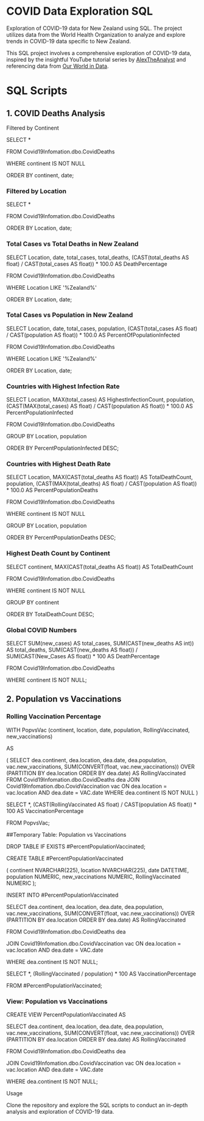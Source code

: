 # COVID Data Exploration SQL
Exploration of COVID-19 data for New Zealand using SQL. The project utilizes data from the World Health Organization to analyze and explore trends in COVID-19 data specific to New Zealand.

This SQL project involves a comprehensive exploration of COVID-19 data, inspired by the insightful YouTube tutorial series by [AlexTheAnalyst](https://www.youtube.com/watch?v=qfyynHBFOsM&list=PLUaB-1hjhk8FE_XZ87vPPSfHqb6OcM0cF&index=19) and referencing data from [Our World in Data](https://ourworldindata.org/covid-deaths).

# SQL Scripts

## 1. COVID Deaths Analysis

Filtered by Continent

SELECT *

FROM Covid19Infomation.dbo.CovidDeaths

WHERE continent IS NOT NULL

ORDER BY continent, date;

### Filtered by Location

SELECT *

FROM Covid19Infomation.dbo.CovidDeaths

ORDER BY Location, date;

### Total Cases vs Total Deaths in New Zealand

SELECT Location, date, total_cases, total_deaths, (CAST(total_deaths AS float) / CAST(total_cases AS float)) * 100.0 AS DeathPercentage

FROM Covid19Infomation.dbo.CovidDeaths

WHERE Location LIKE '%Zealand%'

ORDER BY Location, date;

### Total Cases vs Population in New Zealand

SELECT Location, date, total_cases, population, (CAST(total_cases AS float) / CAST(population AS float)) * 100.0 AS PercentOfPopulationInfected

FROM Covid19Infomation.dbo.CovidDeaths

WHERE Location LIKE '%Zealand%'

ORDER BY Location, date;

### Countries with Highest Infection Rate

SELECT Location, MAX(total_cases) AS HighestInfectionCount, population, (CAST(MAX(total_cases) AS float) / CAST(population AS float)) * 100.0 AS PercentPopulationInfected

FROM Covid19Infomation.dbo.CovidDeaths

GROUP BY Location, population

ORDER BY PercentPopulationInfected DESC;

### Countries with Highest Death Rate


SELECT Location, MAX(CAST(total_deaths AS float)) AS TotalDeathCount, population, (CAST(MAX(total_deaths) AS float) / CAST(population AS float)) * 100.0 AS PercentPopulationDeaths

FROM Covid19Infomation.dbo.CovidDeaths

WHERE continent IS NOT NULL

GROUP BY Location, population

ORDER BY PercentPopulationDeaths DESC;

### Highest Death Count by Continent

SELECT continent, MAX(CAST(total_deaths AS float)) AS TotalDeathCount

FROM Covid19Infomation.dbo.CovidDeaths

WHERE continent IS NOT NULL

GROUP BY continent

ORDER BY TotalDeathCount DESC;

### Global COVID Numbers

SELECT SUM(new_cases) AS total_cases, SUM(CAST(new_deaths AS int)) AS total_deaths, SUM(CAST(new_deaths AS float)) / SUM(CAST(New_Cases AS float)) * 100 AS DeathPercentage

FROM Covid19Infomation.dbo.CovidDeaths

WHERE continent IS NOT NULL;

## 2. Population vs Vaccinations

### Rolling Vaccination Percentage

WITH PopvsVac (continent, location, date, population, RollingVaccinated, new_vaccinations)

AS

(
	SELECT dea.continent, dea.location, dea.date, dea.population, vac.new_vaccinations, SUM(CONVERT(float, vac.new_vaccinations)) OVER (PARTITION BY dea.location ORDER BY dea.date) AS RollingVaccinated
	FROM Covid19Infomation.dbo.CovidDeaths dea
	JOIN Covid19Infomation.dbo.CovidVaccination vac
		ON dea.location = vac.location
		AND dea.date = VAC.date
	WHERE dea.continent IS NOT NULL
)

SELECT *, (CAST(RollingVaccinated AS float) / CAST(population AS float)) * 100 AS VaccinationPercentage

FROM PopvsVac;

##Temporary Table: Population vs Vaccinations

DROP TABLE IF EXISTS #PercentPopulationVaccinated;

CREATE TABLE #PercentPopulationVaccinated

(
	continent NVARCHAR(225),
	location NVARCHAR(225),
	date DATETIME,
	population NUMERIC,
	new_vaccinations NUMERIC,
	RollingVaccinated NUMERIC
);

INSERT INTO #PercentPopulationVaccinated

SELECT dea.continent, dea.location, dea.date, dea.population, vac.new_vaccinations, SUM(CONVERT(float, vac.new_vaccinations)) OVER (PARTITION BY dea.location ORDER BY dea.date) AS RollingVaccinated

FROM Covid19Infomation.dbo.CovidDeaths dea

JOIN Covid19Infomation.dbo.CovidVaccination vac
	ON dea.location = vac.location
	AND dea.date = VAC.date
 
WHERE dea.continent IS NOT NULL;

SELECT *, (RollingVaccinated / population) * 100 AS VaccinationPercentage

FROM #PercentPopulationVaccinated;

### View: Population vs Vaccinations

CREATE VIEW PercentPopulationVaccinated AS

SELECT dea.continent, dea.location, dea.date, dea.population, vac.new_vaccinations, SUM(CONVERT(float, vac.new_vaccinations)) OVER (PARTITION BY dea.location ORDER BY dea.date) AS RollingVaccinated

FROM Covid19Infomation.dbo.CovidDeaths dea

JOIN Covid19Infomation.dbo.CovidVaccination vac
	ON dea.location = vac.location
	AND dea.date = VAC.date
 
WHERE dea.continent IS NOT NULL;

Usage

Clone the repository and explore the SQL scripts to conduct an in-depth analysis and exploration of COVID-19 data.
